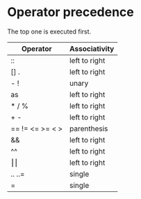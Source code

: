 # Operator precedence

The top one is executed first.

|    Operator      |  Associativity  |
|----------------- |-----------------|
|        ::        |  left to right  |
|       [] .       |  left to right  |
|        - !       |      unary      |
|        as        |  left to right  |
|       * / %      |  left to right  |
|        + -       |  left to right  |
|  == != <= >= < > |   parenthesis   |
|        &&        |  left to right  |
|        ^^        |  left to right  |
|        ⎮⎮        |  left to right  |
|      .. ..=      |     single      |
|         =        |     single      |
